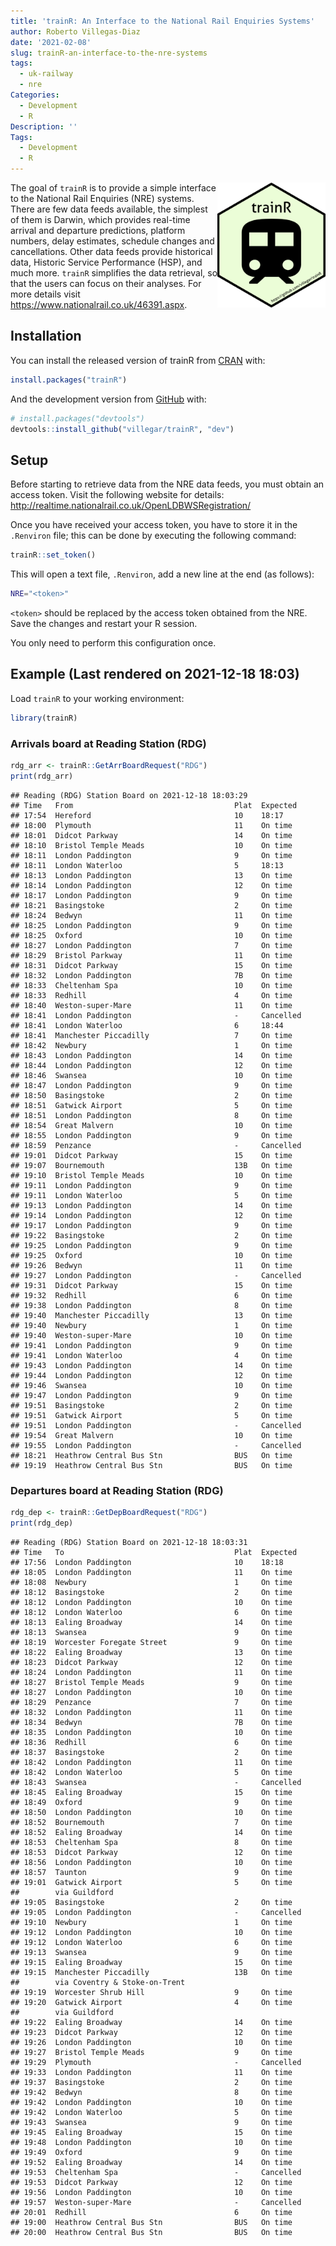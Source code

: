 ```yaml
---
title: 'trainR: An Interface to the National Rail Enquiries Systems'
author: Roberto Villegas-Diaz
date: '2021-02-08'
slug: trainR-an-interface-to-the-nre-systems
tags:
  - uk-railway
  - nre
Categories:
  - Development
  - R
Description: ''
Tags:
  - Development
  - R
---
```


<img src="https://raw.githubusercontent.com/villegar/trainR/main/inst/images/logo.png" alt="logo" align="right" height=200px/>

The goal of `trainR` is to provide a simple interface to the 
National Rail Enquiries (NRE) systems. There are few data feeds 
available, the simplest of them is Darwin, which provides real-time 
arrival and departure predictions, platform numbers, delay estimates, 
schedule changes and cancellations. Other data feeds provide historical 
data, Historic Service Performance (HSP), and much more. `trainR` 
simplifies the data retrieval, so that the users can focus on their 
analyses. For more details visit 
https://www.nationalrail.co.uk/46391.aspx.

## Installation

You can install the released version of trainR from [CRAN](https://CRAN.R-project.org) with:

``` r
install.packages("trainR")
```

And the development version from [GitHub](https://github.com/) with:

``` r
# install.packages("devtools")
devtools::install_github("villegar/trainR", "dev")
```

## Setup
Before starting to retrieve data from the NRE data feeds, you must obtain an access token. 
Visit the following website for details: http://realtime.nationalrail.co.uk/OpenLDBWSRegistration/

Once you have received your access token, you have to store it in the `.Renviron` file; this can be 
done by executing the following command:


```r
trainR::set_token()
```

This will open a text file, `.Renviron`, add a new line at the end (as follows):

```bash
NRE="<token>"
```

`<token>` should be replaced by the access token obtained from the NRE. Save the changes and restart 
your R session.

You only need to perform this configuration once.

## Example (Last rendered on 2021-12-18 18:03)

Load `trainR` to your working environment:

```r
library(trainR)
```

### Arrivals board at Reading Station (RDG)


```r
rdg_arr <- trainR::GetArrBoardRequest("RDG")
print(rdg_arr)
```

```
## Reading (RDG) Station Board on 2021-12-18 18:03:29
## Time   From                                    Plat  Expected
## 17:54  Hereford                                10    18:17
## 18:00  Plymouth                                11    On time
## 18:01  Didcot Parkway                          14    On time
## 18:10  Bristol Temple Meads                    10    On time
## 18:11  London Paddington                       9     On time
## 18:11  London Waterloo                         5     18:13
## 18:13  London Paddington                       13    On time
## 18:14  London Paddington                       12    On time
## 18:17  London Paddington                       9     On time
## 18:21  Basingstoke                             2     On time
## 18:24  Bedwyn                                  11    On time
## 18:25  London Paddington                       9     On time
## 18:25  Oxford                                  10    On time
## 18:27  London Paddington                       7     On time
## 18:29  Bristol Parkway                         11    On time
## 18:31  Didcot Parkway                          15    On time
## 18:32  London Paddington                       7B    On time
## 18:33  Cheltenham Spa                          10    On time
## 18:33  Redhill                                 4     On time
## 18:40  Weston-super-Mare                       11    On time
## 18:41  London Paddington                       -     Cancelled
## 18:41  London Waterloo                         6     18:44
## 18:41  Manchester Piccadilly                   7     On time
## 18:42  Newbury                                 1     On time
## 18:43  London Paddington                       14    On time
## 18:44  London Paddington                       12    On time
## 18:46  Swansea                                 10    On time
## 18:47  London Paddington                       9     On time
## 18:50  Basingstoke                             2     On time
## 18:51  Gatwick Airport                         5     On time
## 18:51  London Paddington                       8     On time
## 18:54  Great Malvern                           10    On time
## 18:55  London Paddington                       9     On time
## 18:59  Penzance                                -     Cancelled
## 19:01  Didcot Parkway                          15    On time
## 19:07  Bournemouth                             13B   On time
## 19:10  Bristol Temple Meads                    10    On time
## 19:11  London Paddington                       9     On time
## 19:11  London Waterloo                         5     On time
## 19:13  London Paddington                       14    On time
## 19:14  London Paddington                       12    On time
## 19:17  London Paddington                       9     On time
## 19:22  Basingstoke                             2     On time
## 19:25  London Paddington                       9     On time
## 19:25  Oxford                                  10    On time
## 19:26  Bedwyn                                  11    On time
## 19:27  London Paddington                       -     Cancelled
## 19:31  Didcot Parkway                          15    On time
## 19:32  Redhill                                 6     On time
## 19:38  London Paddington                       8     On time
## 19:40  Manchester Piccadilly                   13    On time
## 19:40  Newbury                                 1     On time
## 19:40  Weston-super-Mare                       10    On time
## 19:41  London Paddington                       9     On time
## 19:41  London Waterloo                         4     On time
## 19:43  London Paddington                       14    On time
## 19:44  London Paddington                       12    On time
## 19:46  Swansea                                 10    On time
## 19:47  London Paddington                       9     On time
## 19:51  Basingstoke                             2     On time
## 19:51  Gatwick Airport                         5     On time
## 19:51  London Paddington                       -     Cancelled
## 19:54  Great Malvern                           10    On time
## 19:55  London Paddington                       -     Cancelled
## 18:21  Heathrow Central Bus Stn                BUS   On time
## 19:19  Heathrow Central Bus Stn                BUS   On time
```

### Departures board at Reading Station (RDG)


```r
rdg_dep <- trainR::GetDepBoardRequest("RDG")
print(rdg_dep)
```

```
## Reading (RDG) Station Board on 2021-12-18 18:03:31
## Time   To                                      Plat  Expected
## 17:56  London Paddington                       10    18:18
## 18:05  London Paddington                       11    On time
## 18:08  Newbury                                 1     On time
## 18:12  Basingstoke                             2     On time
## 18:12  London Paddington                       10    On time
## 18:12  London Waterloo                         6     On time
## 18:13  Ealing Broadway                         14    On time
## 18:13  Swansea                                 9     On time
## 18:19  Worcester Foregate Street               9     On time
## 18:22  Ealing Broadway                         13    On time
## 18:23  Didcot Parkway                          12    On time
## 18:24  London Paddington                       11    On time
## 18:27  Bristol Temple Meads                    9     On time
## 18:27  London Paddington                       10    On time
## 18:29  Penzance                                7     On time
## 18:32  London Paddington                       11    On time
## 18:34  Bedwyn                                  7B    On time
## 18:35  London Paddington                       10    On time
## 18:36  Redhill                                 6     On time
## 18:37  Basingstoke                             2     On time
## 18:42  London Paddington                       11    On time
## 18:42  London Waterloo                         5     On time
## 18:43  Swansea                                 -     Cancelled
## 18:45  Ealing Broadway                         15    On time
## 18:49  Oxford                                  9     On time
## 18:50  London Paddington                       10    On time
## 18:52  Bournemouth                             7     On time
## 18:52  Ealing Broadway                         14    On time
## 18:53  Cheltenham Spa                          8     On time
## 18:53  Didcot Parkway                          12    On time
## 18:56  London Paddington                       10    On time
## 18:57  Taunton                                 9     On time
## 19:01  Gatwick Airport                         5     On time
##        via Guildford                           
## 19:05  Basingstoke                             2     On time
## 19:05  London Paddington                       -     Cancelled
## 19:10  Newbury                                 1     On time
## 19:12  London Paddington                       10    On time
## 19:12  London Waterloo                         6     On time
## 19:13  Swansea                                 9     On time
## 19:15  Ealing Broadway                         15    On time
## 19:15  Manchester Piccadilly                   13B   On time
##        via Coventry & Stoke-on-Trent           
## 19:19  Worcester Shrub Hill                    9     On time
## 19:20  Gatwick Airport                         4     On time
##        via Guildford                           
## 19:22  Ealing Broadway                         14    On time
## 19:23  Didcot Parkway                          12    On time
## 19:26  London Paddington                       10    On time
## 19:27  Bristol Temple Meads                    9     On time
## 19:29  Plymouth                                -     Cancelled
## 19:33  London Paddington                       11    On time
## 19:37  Basingstoke                             2     On time
## 19:42  Bedwyn                                  8     On time
## 19:42  London Paddington                       10    On time
## 19:42  London Waterloo                         5     On time
## 19:43  Swansea                                 9     On time
## 19:45  Ealing Broadway                         15    On time
## 19:48  London Paddington                       10    On time
## 19:49  Oxford                                  9     On time
## 19:52  Ealing Broadway                         14    On time
## 19:53  Cheltenham Spa                          -     Cancelled
## 19:53  Didcot Parkway                          12    On time
## 19:56  London Paddington                       10    On time
## 19:57  Weston-super-Mare                       -     Cancelled
## 20:01  Redhill                                 6     On time
## 19:00  Heathrow Central Bus Stn                BUS   On time
## 20:00  Heathrow Central Bus Stn                BUS   On time
```
